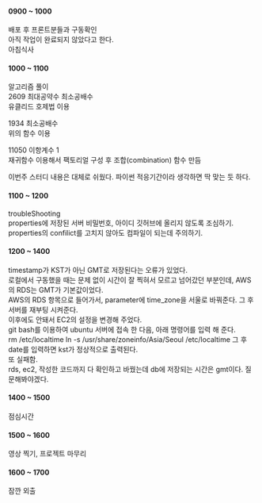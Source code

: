 #### 0900 ~ 1000
배포 후 프론트분들과 구동확인  
아직 작업이 완료되지 않았다고 한다.   
아침식사

#### 1000 ~ 1100
알고리즘 풀이   
2609 최대공약수 최소공배수   
유클리드 호제법 이용

1934 최소공배수   
위의 함수 이용   

11050 이항계수 1   
재귀함수 이용해서 팩토리얼 구성 후 조합(combination) 함수 만듬   

이번주 스터디 내용은 대체로 쉬웠다. 파이썬 적응기간이라 생각하면 딱 맞는 듯 하다.    

#### 1100 ~ 1200
troubleShooting    
properties에 저장된 서버 비밀번호, 아이디 깃허브에 올리지 않도록 조심하기.   
properties의 confilict를 고치지 않아도 컴파일이 되는데 주의하기.   

#### 1200 ~ 1400   
timestamp가 KST가 아닌 GMT로 저장된다는 오류가 있었다.   
로컬에서 구동했을 때는 문제 없이 시간이 잘 찍혀서 모르고 넘어갔던 부분인데, AWS의 RDS는 GMT가 기본값이었다.   
AWS의 RDS 항목으로 들어가서, parameter에 time_zone을 서울로 바꿔준다. 그 후 서버를 재부팅 시켜준다.   
이후에도 안돼서 EC2의 설정을 변경해 주었다.   
git bash를 이용하여 ubuntu 서버에 접속 한 다음, 아래 명령어를 입력 해 준다.   
rm /etc/localtime 
ln -s /usr/share/zoneinfo/Asia/Seoul /etc/localtime
그 후 date를 입력하면 kst가 정상적으로 출력된다.    
또 실패함.   
rds, ec2, 작성한 코드까지 다 확인하고 바꿨는데 db에 저장되는 시간은 gmt이다. 질문해봐야겠다.   

#### 1400 ~ 1500
점심시간   

#### 1500 ~ 1600
영상 찍기, 프로젝트 마무리   

#### 1600 ~ 1700
잠깐 외출
